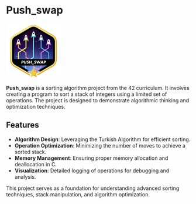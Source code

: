 # Push_swap

![push-swapm](push_swapm.png)

**Push_swap** is a sorting algorithm project from the 42 curriculum. It involves creating a program to sort a stack of integers using a limited set of operations. The project is designed to demonstrate algorithmic thinking and optimization techniques.

## Features

- **Algorithm Design**: Leveraging the Turkish Algorithm for efficient sorting.
- **Operation Optimization**: Minimizing the number of moves to achieve a sorted stack.
- **Memory Management**: Ensuring proper memory allocation and deallocation in C.
- **Visualization**: Detailed logging of operations for debugging and analysis.

This project serves as a foundation for understanding advanced sorting techniques, stack manipulation, and algorithm optimization.



